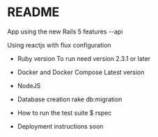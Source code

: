 # README

App using the new Rails 5 features --api

Using reactjs with flux configuration

* Ruby version
  To run need version 2.3.1 or later

* Docker and Docker Compose
   Latest version

* NodeJS

* Database creation
  rake db:migration

* How to run the test suite
  $ rspec

* Deployment instructions
  soon
